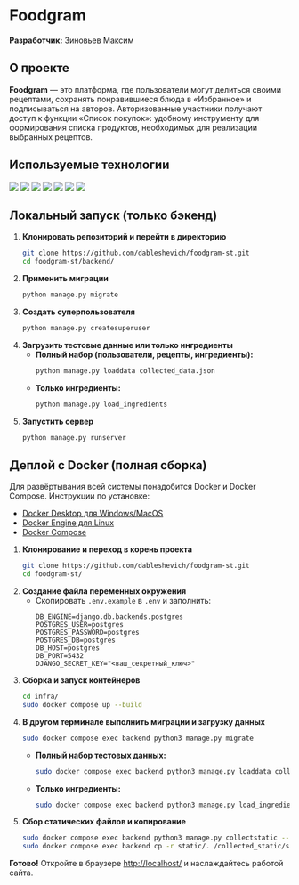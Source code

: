 # Foodgram
**Разработчик:** Зиновьев Максим

## О проекте
**Foodgram** — это платформа, где пользователи могут делиться своими рецептами, сохранять понравившиеся блюда в «Избранное» и подписываться на авторов. Авторизованные участники получают доступ к функции «Список покупок»: удобному инструменту для формирования списка продуктов, необходимых для реализации выбранных рецептов.

## Используемые технологии

<img src="https://img.shields.io/badge/Python-3776AB?style=for-the-badge&logo=Python&logoColor=ffffff"/>
<img src="https://img.shields.io/badge/React-61DAFB?style=for-the-badge&logo=React&logoColor=000000"/>
<img src="https://img.shields.io/badge/Django-092E20?style=for-the-badge&logo=Django&logoColor=ffffff"/>
<img src="https://img.shields.io/badge/PostgreSQL-4169E1?style=for-the-badge&logo=PostgreSQL&logoColor=ffffff"/>
<img src="https://img.shields.io/badge/Nginx-009639?style=for-the-badge&logo=Nginx&logoColor=ffffff"/>
<img src="https://img.shields.io/badge/Docker-2496ED?style=for-the-badge&logo=Docker&logoColor=ffffff"/>
<img src="https://img.shields.io/badge/GitHub_Actions-2088FF?style=for-the-badge&logo=githubactions&logoColor=ffffff"/>

## Локальный запуск (только бэкенд)
1. **Клонировать репозиторий и перейти в директорию**
    ```bash
    git clone https://github.com/dableshevich/foodgram-st.git
    cd foodgram-st/backend/
    ```
2. **Применить миграции**
    ```bash
    python manage.py migrate
    ```
3. **Создать суперпользователя**
    ```bash
    python manage.py createsuperuser
    ```
4. **Загрузить тестовые данные или только ингредиенты**
    - **Полный набор (пользователи, рецепты, ингредиенты):**
      ```bash
      python manage.py loaddata collected_data.json
      ```
    - **Только ингредиенты:**
      ```bash
      python manage.py load_ingredients
      ```
5. **Запустить сервер**
    ```bash
    python manage.py runserver
    ```

## Деплой с Docker (полная сборка)
Для развёртывания всей системы понадобится Docker и Docker Compose. Инструкции по установке:
- [Docker Desktop для Windows/MacOS](https://www.docker.com/products/docker-desktop/)
- [Docker Engine для Linux](https://docs.docker.com/engine/install/)
- [Docker Compose](https://docs.docker.com/compose/install/)

1. **Клонирование и переход в корень проекта**
    ```bash
    git clone https://github.com/dableshevich/foodgram-st.git
    cd foodgram-st/
    ```
2. **Создание файла переменных окружения**
    - Скопировать `.env.example` в `.env` и заполнить:
      ```dotenv
      DB_ENGINE=django.db.backends.postgres
      POSTGRES_USER=postgres
      POSTGRES_PASSWORD=postgres
      POSTGRES_DB=postgres
      DB_HOST=postgres
      DB_PORT=5432
      DJANGO_SECRET_KEY="<ваш_секретный_ключ>"
      ```
3. **Сборка и запуск контейнеров**
    ```bash
    cd infra/
    sudo docker compose up --build
    ```
4. **В другом терминале выполнить миграции и загрузку данных**
    ```bash
    sudo docker compose exec backend python3 manage.py migrate
    ```
    - **Полный набор тестовых данных:**
      ```bash
      sudo docker compose exec backend python3 manage.py loaddata collected_data.json
      ```
    - **Только ингредиенты:**
      ```bash
      sudo docker compose exec backend python3 manage.py load_ingredients
      ```
5. **Сбор статических файлов и копирование**
    ```bash
    sudo docker compose exec backend python3 manage.py collectstatic --noinput
    sudo docker compose exec backend cp -r static/. /collected_static/static/
    ```

**Готово!** Откройте в браузере [http://localhost/](http://localhost/) и наслаждайтесь работой сайта.
